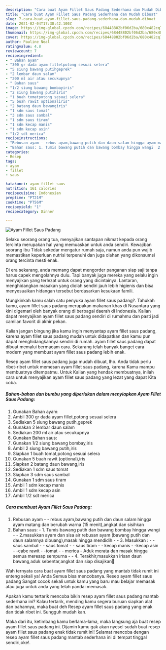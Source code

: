 ```yaml
---
description: "Cara buat Ayam Fillet Saus Padang Sederhana dan Mudah Dibuat"
title: "Cara buat Ayam Fillet Saus Padang Sederhana dan Mudah Dibuat"
slug: 7-cara-buat-ayam-fillet-saus-padang-sederhana-dan-mudah-dibuat
date: 2021-02-04T17:38:42.100Z
image: https://img-global.cpcdn.com/recipes/68448802bf06d2ba/680x482cq70/ayam-fillet-saus-padang-foto-resep-utama.jpg
thumbnail: https://img-global.cpcdn.com/recipes/68448802bf06d2ba/680x482cq70/ayam-fillet-saus-padang-foto-resep-utama.jpg
cover: https://img-global.cpcdn.com/recipes/68448802bf06d2ba/680x482cq70/ayam-fillet-saus-padang-foto-resep-utama.jpg
author: Pauline Neal
ratingvalue: 4.8
reviewcount: 7
recipeingredient:
- " Bahan ayam"
- "300 gr dada ayam filletpotong sesuai selera"
- "5 siung bawang putihgeprek"
- "2 lembar daun salam"
- "200 ml air atau secukupnya"
- " Bahan saus"
- "1/2 siung bawang bombayiris"
- "2 siung bawang putihiris"
- "1 buah tomatpotong sesuai selera"
- "5 buah rawit optionaliris"
- "2 batang daun bawangiris"
- "1 sdm saus tomat"
- "3 sdm saus sambal"
- "1 sdm saus tiram"
- "1 sdm kecap manis"
- "1 sdm kecap asin"
- "1/2 sdt merica"
recipeinstructions:
- "Rebusan ayam - rebus ayam,bawang putih dan daun salam hingga ayam matang dan berubah warna (15 menit),angkat dan sisihkan"
- "Bahan saus: 1. Tumis bawang putih dan bawang bombay hingga wangi  2.masukkan ayam dan sisa air rebusan ayam (bawang putih dan daun salamnya dibuang),masak hingga mendidih  3. Masukkan : - saus sambal - saus tomat - saus tiram - kecap manis -kecap asin -cabe rawit -tomat - merica Aduk merata dan masak hingga semua meresap sempurna  4. Terakhir,masukkan irisan daun bawang,aduk sebentar,angkat dan siap disajikan🤗"
categories:
- Resep
tags:
- ayam
- fillet
- saus

katakunci: ayam fillet saus 
nutrition: 161 calories
recipecuisine: Indonesian
preptime: "PT21M"
cooktime: "PT56M"
recipeyield: "1"
recipecategory: Dinner

---
```



![Ayam Fillet Saus Padang](https://img-global.cpcdn.com/recipes/68448802bf06d2ba/680x482cq70/ayam-fillet-saus-padang-foto-resep-utama.jpg)

Selaku seorang orang tua, menyajikan santapan nikmat kepada orang tercinta merupakan hal yang memuaskan untuk anda sendiri. Kewajiban seorang ibu Tidak sekedar mengatur rumah saja, namun anda pun wajib memastikan keperluan nutrisi terpenuhi dan juga olahan yang dikonsumsi orang tercinta mesti enak.

Di era  sekarang, anda memang dapat mengorder panganan siap saji tanpa harus capek mengolahnya dulu. Tapi banyak juga mereka yang selalu ingin menyajikan yang terlezat untuk orang yang dicintainya. Lantaran, menghidangkan masakan yang diolah sendiri jauh lebih higienis dan bisa menyesuaikan hidangan tersebut berdasarkan kesukaan famili. 



Mungkinkah kamu salah satu penyuka ayam fillet saus padang?. Tahukah kamu, ayam fillet saus padang merupakan makanan khas di Nusantara yang kini digemari oleh banyak orang di berbagai daerah di Indonesia. Kalian dapat menyajikan ayam fillet saus padang sendiri di rumahmu dan pasti jadi camilan favorit di akhir pekan.

Kalian jangan bingung jika kamu ingin menyantap ayam fillet saus padang, karena ayam fillet saus padang mudah untuk didapatkan dan kamu pun dapat menghidangkannya sendiri di rumah. ayam fillet saus padang dapat dibuat memalui bermacam cara. Sekarang telah banyak banget cara modern yang membuat ayam fillet saus padang lebih enak.

Resep ayam fillet saus padang juga mudah dibuat, lho. Anda tidak perlu ribet-ribet untuk memesan ayam fillet saus padang, karena Kamu mampu membuatnya ditempatmu. Untuk Kalian yang hendak membuatnya, inilah cara untuk menyajikan ayam fillet saus padang yang lezat yang dapat Kita coba.

<!--inarticleads1-->

##### Bahan-bahan dan bumbu yang diperlukan dalam menyiapkan Ayam Fillet Saus Padang:

1. Gunakan  Bahan ayam:
1. Ambil 300 gr dada ayam fillet,potong sesuai selera
1. Sediakan 5 siung bawang putih,geprek
1. Gunakan 2 lembar daun salam
1. Sediakan 200 ml air atau secukupnya
1. Gunakan  Bahan saus:
1. Gunakan 1/2 siung bawang bombay,iris
1. Ambil 2 siung bawang putih,iris
1. Siapkan 1 buah tomat,potong sesuai selera
1. Gunakan 5 buah rawit (optional),iris
1. Siapkan 2 batang daun bawang,iris
1. Sediakan 1 sdm saus tomat
1. Siapkan 3 sdm saus sambal
1. Gunakan 1 sdm saus tiram
1. Ambil 1 sdm kecap manis
1. Ambil 1 sdm kecap asin
1. Ambil 1/2 sdt merica




<!--inarticleads2-->

##### Cara membuat Ayam Fillet Saus Padang:

1. Rebusan ayam - - rebus ayam,bawang putih dan daun salam hingga ayam matang dan berubah warna (15 menit),angkat dan sisihkan
1. Bahan saus: - 1. Tumis bawang putih dan bawang bombay hingga wangi -  - 2.masukkan ayam dan sisa air rebusan ayam (bawang putih dan daun salamnya dibuang),masak hingga mendidih -  - 3. Masukkan : - - saus sambal - - saus tomat - - saus tiram - - kecap manis - -kecap asin - -cabe rawit - -tomat - - merica - Aduk merata dan masak hingga semua meresap sempurna -  - 4. Terakhir,masukkan irisan daun bawang,aduk sebentar,angkat dan siap disajikan🤗




Wah ternyata cara buat ayam fillet saus padang yang mantab tidak rumit ini enteng sekali ya! Anda Semua bisa mencobanya. Resep ayam fillet saus padang Sangat cocok sekali untuk kamu yang baru mau belajar memasak atau juga untuk anda yang telah pandai memasak.

Apakah kamu tertarik mencoba bikin resep ayam fillet saus padang mantab sederhana ini? Kalau tertarik, mending kamu segera buruan siapkan alat dan bahannya, maka buat deh Resep ayam fillet saus padang yang enak dan tidak ribet ini. Sungguh mudah kan. 

Maka dari itu, ketimbang kamu berlama-lama, maka langsung aja buat resep ayam fillet saus padang ini. Dijamin kamu gak akan nyesel sudah buat resep ayam fillet saus padang enak tidak rumit ini! Selamat mencoba dengan resep ayam fillet saus padang mantab sederhana ini di tempat tinggal sendiri,oke!.

